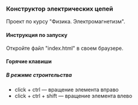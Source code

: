 ### Конструктор электрических цепей

Проект по курсу "Физика. Электромагнетизм".

#### Инструкция по запуску

Откройте файл "index.html" в своем браузере.

#### Горячие клавиши

##### В режиме строительства

* click + ctrl &mdash; вращение элемента вправо
* click + ctrl + shift &mdash; вращение элемента влево
